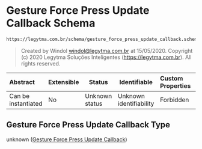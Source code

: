 # Gesture Force Press Update Callback Schema

```txt
https://legytma.com.br/schema/gesture_force_press_update_callback.schema.json
```




> Created by Windol [windol@legytma.com.br](mailto:windol@legytma.com.br) at 15/05/2020.
> Copyright (c) 2020 Legytma Soluções Inteligentes (<https://legytma.com.br>). All rights reserved.
>

| Abstract            | Extensible | Status         | Identifiable            | Custom Properties | Additional Properties | Access Restrictions | Defined In                                                                                                                          |
| :------------------ | ---------- | -------------- | ----------------------- | :---------------- | --------------------- | ------------------- | ----------------------------------------------------------------------------------------------------------------------------------- |
| Can be instantiated | No         | Unknown status | Unknown identifiability | Forbidden         | Allowed               | none                | [gesture_force_press_update_callback.schema.json](../schema/gesture_force_press_update_callback.schema.json "open original schema") |

## Gesture Force Press Update Callback Type

unknown ([Gesture Force Press Update Callback](gesture_force_press_update_callback.md))
